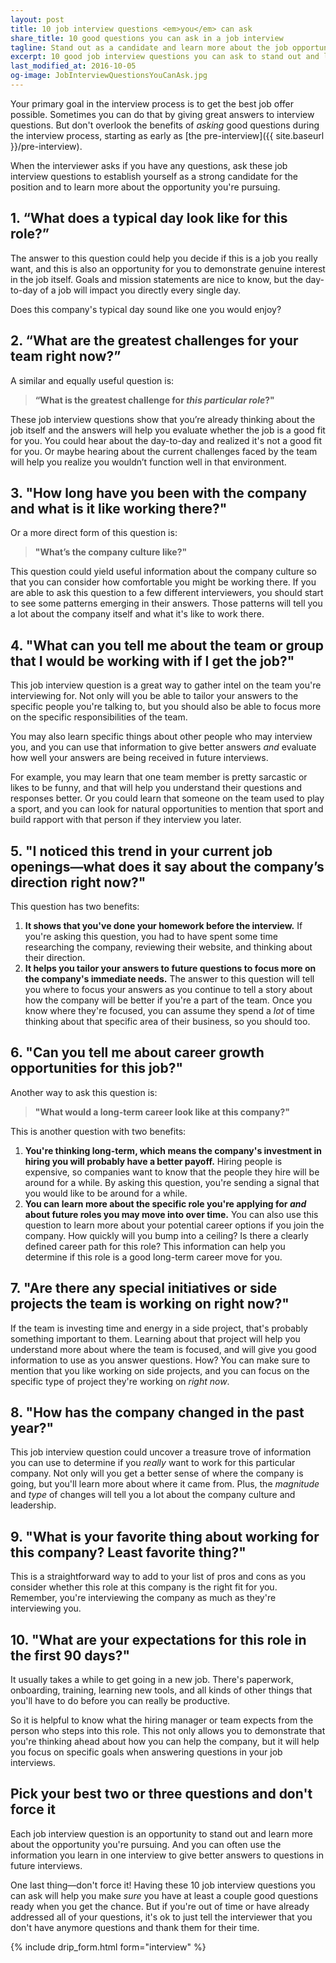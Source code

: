 ```yaml
---
layout: post
title: 10 job interview questions <em>you</em> can ask
share_title: 10 good questions you can ask in a job interview
tagline: Stand out as a candidate and learn more about the job opportunity
excerpt: 10 good job interview questions you can ask to stand out and learn more about the opportunity.
last_modified_at: 2016-10-05
og-image: JobInterviewQuestionsYouCanAsk.jpg
---
```


Your primary goal in the interview process is to get the best job offer possible. Sometimes you can do that by giving great answers to interview questions. But don't overlook the benefits of *asking* good questions during the interview process, starting as early as [the pre-interview]({{ site.baseurl }}/pre-interview).

When the interviewer asks if you have any questions, ask these job interview questions to establish yourself as a strong candidate for the position and to learn more about the opportunity you're pursuing.

## 1. “What does a typical day look like for this role?”

The answer to this question could help you decide if this is a job you really want, and this is also an opportunity for you to demonstrate genuine interest in the job itself. Goals and mission statements are nice to know, but the day-to-day of a job will impact you directly every single day.

Does this company's typical day sound like one you would enjoy?

## 2. “What are the greatest challenges for your team right now?”

A similar and equally useful question is:

> **“What is the greatest challenge for *this particular role*?"**

These job interview questions show that you’re already thinking about the job itself and the answers will help you evaluate whether the job is a good fit for you. You could hear about the day-to-day and realized it's not a good fit for you. Or maybe hearing about the current challenges faced by the team will help you realize you wouldn’t function well in that environment.

## 3. "How long have you been with the company and what is it like working there?"

Or a more direct form of this question is:

> **"What’s the company culture like?"**

This question could yield useful information about the company culture so that you can consider how comfortable you might be working there. If you are able to ask this question to a few different interviewers, you should start to see some patterns emerging in their answers. Those patterns will tell you a lot about the company itself and what it's like to work there.

## 4. "What can you tell me about the team or group that I would be working with if I get the job?"

This job interview question is a great way to gather intel on the team you're interviewing for. Not only will you be able to tailor your answers to the specific people you're talking to, but you should also be able to focus more on the specific responsibilities of the team. 

You may also learn specific things about other people who may interview you, and you can use that information to give better answers *and* evaluate how well your answers are being received in future interviews.

For example, you may learn that one team member is pretty sarcastic or likes to be funny, and that will help you understand their questions and responses better. Or you could learn that someone on the team used to play a sport, and you can look for natural opportunities to mention that sport and build rapport with that person if they interview you later.

## 5. "I noticed this trend in your current job openings—what does it say about the company’s direction right now?"

This question has two benefits:

1. **It shows that you've done your homework before the interview.** If you're asking this question, you had to have spent some time researching the company, reviewing their website, and thinking about their direction.
2. **It helps you tailor your answers to future questions to focus more on the company's immediate needs.** The answer to this question will tell you where to focus your answers as you continue to tell a story about how the company will be better if you're a part of the team. Once you know where they're focused, you can assume they spend a *lot* of time thinking about that specific area of their business, so you should too.

## 6. "Can you tell me about career growth opportunities for this job?"

Another way to ask this question is:

> **"What would a long-term career look like at this company?"**
 
This is another question with two benefits:

1. **You're thinking long-term, which means the company's investment in hiring you will probably have a better payoff.** Hiring people is expensive, so companies want to know that the people they hire will be around for a while. By asking this question, you're sending a signal that you would like to be around for a while.
2. **You can learn more about the specific role you're applying for *and* about future roles you may move into over time.** You can also use this question to learn more about your potential career options if you join the company. How quickly will you bump into a ceiling? Is there a clearly defined career path for this role? This information can help you determine if this role is a good long-term career move for you.

## 7. "Are there any special initiatives or side projects the team is working on right now?"

If the team is investing time and energy in a side project, that's probably something important to them. Learning about that project will help you understand more about where the team is focused, and will give you good information to use as you answer questions. How? You can make sure to mention that you like working on side projects, and you can focus on the specific type of project they're working on *right now*. 

## 8. "How has the company changed in the past year?"

This job interview question could uncover a treasure trove of information you can use to determine if you *really* want to work for this particular company. Not only will you get a better sense of where the company is going, but you'll learn more about where it came from. Plus, the *magnitude* and *type* of changes will tell you a lot about the company culture and leadership.

## 9. "What is your favorite thing about working for this company? Least favorite thing?"

This is a straightforward way to add to your list of pros and cons as you consider whether this role at this company is the right fit for you. Remember, you're interviewing the company as much as they're interviewing you. 

## 10. "What are your expectations for this role in the first 90 days?"

It usually takes a while to get going in a new job. There's paperwork, onboarding, training, learning new tools, and all kinds of other things that you'll have to do before you can really be productive.

So it is helpful to know what the hiring manager or team expects from the person who steps into this role. This not only allows you to demonstrate that you're thinking ahead about how you can help the company, but it will help you focus on specific goals when answering questions in your job interviews.

## Pick your best two or three questions and don't force it

Each job interview question is an opportunity to stand out and learn more about the opportunity you're pursuing. And you can often use the information you learn in one interview to give better answers to questions in future interviews.

One last thing—don't force it! Having these 10 job interview questions you can ask will help you make *sure* you have at least a couple good questions ready when you get the chance. But if you're out of time or have already addressed all of your questions, it's ok to just tell the interviewer that you don't have anymore questions and thank them for their time.

{% include drip_form.html form="interview" %}